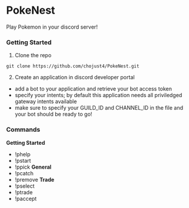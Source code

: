 # PokeNest
Play Pokemon in your discord server!

### Getting Started
1. Clone the repo
```
git clone https://github.com/chojust4/PokeNest.git
```
2. Create an application in discord developer portal
- add a bot to your application and retrieve your bot access token
- specify your intents; by default this application needs all priviledged gateway intents available
- make sure to specify your GUILD_ID and CHANNEL_ID in the file and your bot should be ready to go!

### Commands
**Getting Started**
- !phelp
- !pstart
- !ppick 
**General**
- !pcatch
- !premove
**Trade**
- !pselect
- !ptrade
- !paccept
